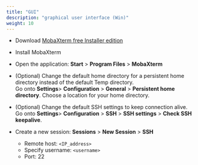 ```yaml
---
title: "GUI"
description: "graphical user interface (Win)"
weight: 10
---
```


- Download [MobaXterm free Installer edition](https://mobaxterm.mobatek.net/)

  

- Install MobaXterm

  

- Open the application: **Start** > **Program Files** > **MobaXterm**

  

- (Optional) Change the default home directory for a persistent home directory instead of the default Temp directory. <br>Go onto **Settings**> **Configuration** > **General** > **Persistent home directory**. Choose a location for your home directory.

  

- (Optional) Change the default SSH settings to keep connection alive. <br>Go onto **Settings**> **Configuration** > **SSH** > **SSH settings** > **Check SSH keepalive**.

  

- Create a new session: **Sessions** > **New Session** > **SSH**

  - Remote host: `<IP_address>`
  - Specify username: `<username>`
  - Port: 22
